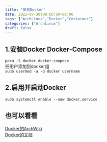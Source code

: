 ```yaml
---
title: "安装Docker"
date: 2022-07-30T08:00:00+08:00
tags: ["ArchLinux","Docker","Container"]
categories: ["ArchLinux"]
draft: false
---
```


## 1.安装Docker Docker-Compose

`paru -S docker docker-compose`  
把用户添加到docker组  
`sudo usermod -a -G docker username`

## 2.启用并启动Docker

`sudo systemctl enable --now docker.service`

## 也可以看看

[Docker的ArchWiki](https://wiki.archlinux.org/title/Docker)  
[Docker的文档](https://docs.docker.com/)